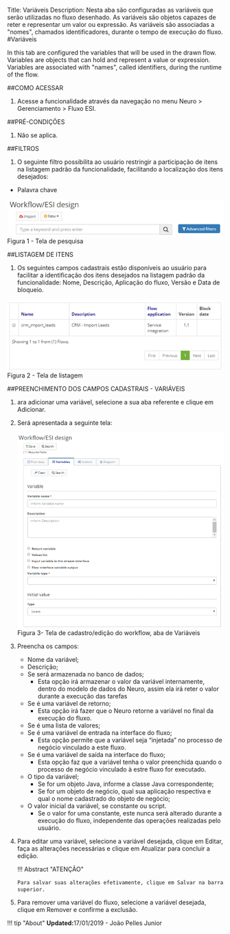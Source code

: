 Title: Variáveis
Description: Nesta aba são configuradas as variáveis que serão utilizadas no fluxo desenhado. As variáveis são objetos capazes de reter e representar um valor ou expressão. As variáveis são associadas a "nomes", chamados identificadores, durante o tempo de execução do fluxo.    
#Variáveis 

In this tab are configured the variables that will be used in the drawn flow. Variables are objects that can hold and represent a value or expression. Variables are associated with "names", called identifiers, during the runtime of the flow.  

##COMO ACESSAR  

1. Acesse a funcionalidade através da navegação no menu Neuro > Gerenciamento > Fluxo ESI.  

##PRÉ-CONDIÇÕES  

1. Não se aplica. 

##FILTROS  

1. O seguinte filtro possibilita ao usuário restringir a participação de itens na listagem padrão da funcionalidade, facilitando a localização dos itens desejados:    

- Palavra chave    

![Screenshot](images/Variables-fig01.png)  
Figura 1 - Tela de pesquisa  

##LISTAGEM DE ITENS 

1. Os seguintes campos cadastrais estão disponíveis ao usuário para facilitar a identificação dos itens desejados na listagem padrão da funcionalidade: Nome, Descrição, Aplicação do fluxo, Versão e Data de bloqueio.  

![Screenshot](images/Variables-fig02.png)    
Figura 2 - Tela de listagem   

##PREENCHIMENTO DOS CAMPOS CADASTRAIS - VARIÁVEIS     

1. ara adicionar uma variável, selecione a sua aba referente e clique em Adicionar.    
2. Será apresentada a seguinte tela:    

    ![Screenshot](images/Variables-fig03.png)   
    Figura 3- Tela de cadastro/edição do workflow, aba de Variáveis  

3. Preencha os campos:    

    - Nome da variável;  
    - Descrição;  
    - Se será armazenada no banco de dados;  
	   - Esta opção irá armazenar o valor da variável internamente, dentro do modelo de dados do Neuro, assim ela irá reter o valor             durante a execução das tarefas   
    - Se é uma variável de retorno;   
	   - Esta opção irá fazer que o Neuro retorne a variável no final da execução do fluxo.    
    - Se é uma lista de valores;  
    - Se é uma variável de entrada na interface do fluxo;  
	   - Esta opção permite que a variável seja “injetada” no processo de negócio vinculado a este fluxo.    
    - Se é uma variável de saída na interface do fluxo;   
	   - Esta opção faz que a variável tenha o valor preenchida quando o processo de negócio vinculado à estre fluxo for executado. 
    - O tipo da variável;  
	   - Se for um objeto Java, informe a classe Java correspondente;   
	   - Se for um objeto de negócio, qual sua aplicação respectiva e qual o nome cadastrado do objeto de negócio;   
    - O valor inicial da variável, se constante ou script.    
	   - Se o valor for uma constante, este nunca será alterado durante a execução do fluxo, independente das operações realizadas              pelo usuário.   

4. Para editar uma variável, selecione a variável desejada, clique em Editar, faça as alterações necessárias e clique em Atualizar para concluir a edição.   

    !!! Abstract "ATENÇÃO"  

       Para salvar suas alterações efetivamente, clique em Salvar na barra superior.  

5. Para remover uma variável do fluxo, selecione a variável desejada, clique em Remover e confirme a exclusão.  
	

!!! tip "About"
    <b>Updated:</b>17/01/2019 - João Pelles Junior
